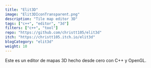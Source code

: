 ```yaml
---
title: "Elit3D"
image: "Elit3DIconTransparent.png"
description: "Tile map editor 3D"
tags: ["c++", "editor", "3d"]
filters: ["c++", "tool"]
repo: "https://github.com/christt105/elit3d"
itch: "https://christt105.itch.io/elit3d"
blogCategory: "elit3d"
weight: 10
---
```

Este es un editor de mapas 3D hecho desde cero con C++ y OpenGL.